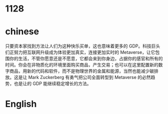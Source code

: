 # 1128

# chinese
只要资本家找到方法让人们为这种快乐买单，这也意味着更多的 GDP。科技巨头们正努力把互联网升级成为体验更加真实，连接更加实时的 Metaverse，让它包围你的生活，不管你愿意还是不愿意，它都会来到你身边，占据你的感官和所有的时间。你会在非物质化的环境里面购买商品，产生交易；也可以在这里配置新的数字商品，用新的代码和软件，而不是物理世界的金属和能源，当然也能减少碳排放。这是让 Mark Zuckerberg 有勇气把公司全面转型到 Metaverse 的必然趋势，也是让的 GDP 能继续稳定增长的方法。

# English
